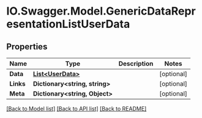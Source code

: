 # IO.Swagger.Model.GenericDataRepresentationListUserData
## Properties

Name | Type | Description | Notes
------------ | ------------- | ------------- | -------------
**Data** | [**List&lt;UserData&gt;**](UserData.md) |  | [optional] 
**Links** | **Dictionary&lt;string, string&gt;** |  | [optional] 
**Meta** | **Dictionary&lt;string, Object&gt;** |  | [optional] 

[[Back to Model list]](../README.md#documentation-for-models) [[Back to API list]](../README.md#documentation-for-api-endpoints) [[Back to README]](../README.md)

